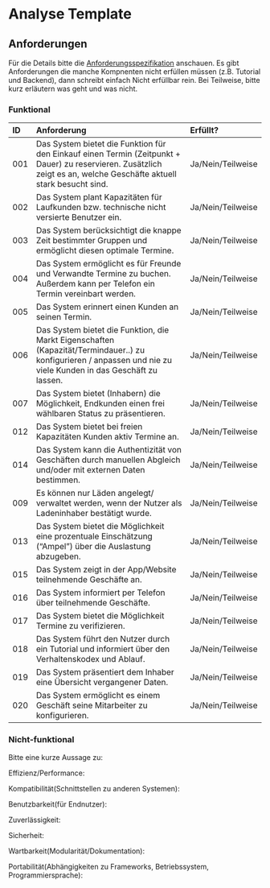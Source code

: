 # Analyse Template

## Anforderungen

Für die Details bitte die [Anforderungsspezifikation](https://github.com/SafeMarket-WirVsVirus/orga/blob/master/anforderungsspezifikation.md) anschauen. Es gibt Anforderungen die manche Kompnenten nicht erfüllen müssen (z.B. Tutorial und Backend), dann schreibt einfach Nicht erfüllbar rein. Bei Teilweise, bitte kurz erläutern was geht und was nicht.

### Funktional

|ID|Anforderung|Erfüllt?|
|:-|:-|:-|
|001|Das System bietet die Funktion für den Einkauf einen Termin (Zeitpunkt + Dauer) zu reservieren. Zusätzlich zeigt es an, welche Geschäfte aktuell stark besucht sind.|Ja/Nein/Teilweise|
|002|Das System plant Kapazitäten für Laufkunden bzw. technische nicht versierte Benutzer ein.|Ja/Nein/Teilweise|
|003|Das System berücksichtigt die knappe Zeit bestimmter Gruppen und ermöglicht diesen optimale Termine.|Ja/Nein/Teilweise|
|004|Das System ermöglicht es für Freunde und Verwandte Termine zu buchen. Außerdem kann per Telefon ein Termin vereinbart werden.|Ja/Nein/Teilweise|
|005|Das System erinnert einen Kunden an seinen Termin.|Ja/Nein/Teilweise|
|006|Das System bietet die Funktion, die Markt Eigenschaften (Kapazität/Termindauer..) zu konfigurieren / anpassen und nie zu viele Kunden in das Geschäft zu lassen.|Ja/Nein/Teilweise|
|007|Das System bietet (Inhabern) die Möglichkeit, Endkunden einen frei wählbaren Status zu präsentieren.|Ja/Nein/Teilweise|
|012|Das System bietet bei freien Kapazitäten Kunden aktiv Termine an.|Ja/Nein/Teilweise|
|014|Das System kann die Authentizität von Geschäften durch manuellen Abgleich und/oder mit externen Daten bestimmen.|Ja/Nein/Teilweise|
|009|Es können nur Läden angelegt/ verwaltet werden, wenn der Nutzer als Ladeninhaber bestätigt wurde.|Ja/Nein/Teilweise|
|013|Das System bietet die Möglichkeit eine prozentuale Einschätzung (“Ampel”) über die Auslastung abzugeben.|Ja/Nein/Teilweise|
|015|Das System zeigt in der App/Website teilnehmende Geschäfte an.|Ja/Nein/Teilweise|
|016|Das System informiert per Telefon über teilnehmende Geschäfte.|Ja/Nein/Teilweise|
|017|Das System bietet die Möglichkeit Termine zu verifizieren.|Ja/Nein/Teilweise|
|018|Das System führt den Nutzer durch ein Tutorial und informiert über den Verhaltenskodex und Ablauf.|Ja/Nein/Teilweise|
|019|Das System präsentiert dem Inhaber eine Übersicht vergangener Daten.|Ja/Nein/Teilweise|
|020|Das System ermöglicht es einem Geschäft seine Mitarbeiter zu konfigurieren.|Ja/Nein/Teilweise|

### Nicht-funktional

Bitte eine kurze Aussage zu:

Effizienz/Performance:

Kompatibilität(Schnittstellen zu anderen Systemen):

Benutzbarkeit(für Endnutzer):

Zuverlässigkeit:

Sicherheit:

Wartbarkeit(Modularität/Dokumentation):

Portabilität(Abhängigkeiten zu Frameworks, Betriebssystem, Programmiersprache):